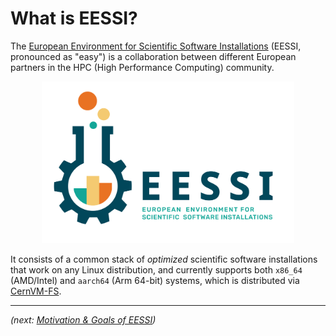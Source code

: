 # What is EESSI? 

The [European Environment for Scientific Software Installations](https://www.eessi.io) (EESSI, pronounced as "easy")
is a collaboration between different European partners in the HPC (High Performance Computing) community.

<div align="center">
<img src="../../img/logos/EESSI_logo_horizontal.png" alt="EESSI logo" width="80%"/></br>
</div>

It consists of a common stack of *optimized* scientific software installations that work on any Linux distribution,
and currently supports both `x86_64` (AMD/Intel) and `aarch64` (Arm 64-bit) systems, which is distributed
via [CernVM-FS](../cvmfs/what-is-cvmfs.md).


---

*(next: [Motivation & Goals of EESSI](motivation-goals.md))*

